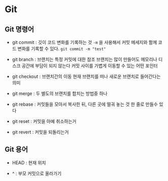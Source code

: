 # Git

## Git 명령어

- git commit : 깃이 코드 변화를 기록하는 것 `-m` 을 사용해서 커밋 메세지와 함께 코드 변화를 기록할 수 있다.
  `git commit -m "test"`

- git branch : 브랜치는 특정 커밋에 대한 참조
  브랜치는 많이 만들어도 메모리나 디스크 공간에 부담이 되지 않는다
  커밋 사이를 가볍게 이동할 수 있는 어떤 포인터

- git checkout : 브랜치간의 이동 현재 브랜치를 떠나 새로운 브랜치로 들어간다는 의미

- git merge : 두 별도의 브랜치를 합치는 방법중 하나

- git rebase : 커밋들을 모아서 복사한 뒤, 다른 곳에 떨궈 놓는 것 한 줄로 만들수 있다

- git reset : 커밋을 아예 취소하는거

- git revert : 커밋을 되돌리는거

## Git 용어

- HEAD : 현재 위치

- ^ : 부모 커밋으로 올라가기
